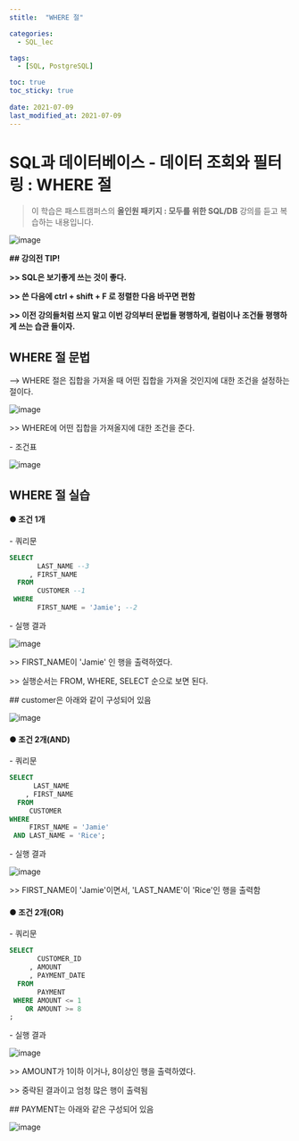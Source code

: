 ```yaml
---
stitle:  "WHERE 절"

categories:
  - SQL_lec

tags:
  - [SQL, PostgreSQL]

toc: true
toc_sticky: true
 
date: 2021-07-09
last_modified_at: 2021-07-09
---
```


# SQL과 데이터베이스 - 데이터 조회와 필터링 : WHERE 절

> 이 학습은 패스트캠퍼스의 **올인원 패키지 : 모두를 위한 SQL/DB** 강의를 듣고 복습하는 내용입니다.

![image](https://user-images.githubusercontent.com/80219821/125055728-7b40b100-e0e2-11eb-9b20-80f7b11a5085.png)





**## 강의전 TIP!**

**>> SQL은 보기좋게 쓰는 것이 좋다.**

**>> 쓴 다음에 ctrl + shift + F 로 정렬한 다음 바꾸면 편함**

**>> 이전 강의들처럼 쓰지 말고 이번 강의부터 문법들 평행하게, 컬럼이나 조건들 평행하게 쓰는 습관 들이자.**



## WHERE 절 문법

--> WHERE 절은 집합을 가져올 때 어떤 집합을 가져올 것인지에 대한 조건을 설정하는 절이다.

![image](https://user-images.githubusercontent.com/80219821/125055741-7f6cce80-e0e2-11eb-80d9-694614268bfe.png)



\>> WHERE에 어떤 집합을 가져올지에 대한 조건을 준다.



\- 조건표

![image](https://user-images.githubusercontent.com/80219821/125055753-81cf2880-e0e2-11eb-99f4-e966aa859cf1.png)





## WHERE 절 실습



#### ● 조건 1개



\- 쿼리문

```SQL
SELECT
       LAST_NAME --3
     , FIRST_NAME
  FROM
       CUSTOMER --1
 WHERE
       FIRST_NAME = 'Jamie'; --2
```



\- 실행 결과

![image](https://user-images.githubusercontent.com/80219821/125055804-8f84ae00-e0e2-11eb-914c-006a47e74d2e.png)



\>> FIRST_NAME이 'Jamie' 인 행을 출력하였다.

\>> 실행순서는 FROM, WHERE, SELECT 순으로 보면 된다.

\## customer은 아래와 같이 구성되어 있음

![image](https://user-images.githubusercontent.com/80219821/125055818-914e7180-e0e2-11eb-8544-4d1724abc88b.png)



#### ● 조건 2개(AND)



\- 쿼리문

```SQL
SELECT
	  LAST_NAME
	, FIRST_NAME
  FROM
	 CUSTOMER
WHERE
  	 FIRST_NAME = 'Jamie'
 AND LAST_NAME = 'Rice';
```



\- 실행 결과

![image](https://user-images.githubusercontent.com/80219821/125055825-93b0cb80-e0e2-11eb-8d95-3b4c1bc2cffe.png)



\>> FIRST_NAME이 'Jamie'이면서, 'LAST_NAME'이 'Rice'인 행을 출력함

#### ● 조건 2개(OR)




\- 쿼리문

```SQL
SELECT
	   CUSTOMER_ID
	 , AMOUNT
	 , PAYMENT_DATE
  FROM
	   PAYMENT
 WHERE AMOUNT <= 1
	OR AMOUNT >= 8
;
```



\- 실행 결과

![image](https://user-images.githubusercontent.com/80219821/125055830-96132580-e0e2-11eb-983d-4ae75c602856.png)



\>> AMOUNT가 1이하 이거나, 8이상인 행을 출력하였다.

\>> 중략된 결과이고 엄청 많은 행이 출력됨

\## PAYMENT는 아래와 같은 구성되어 있음

![image](https://user-images.githubusercontent.com/80219821/125055835-97dce900-e0e2-11eb-97ab-50fbc9591681.png)



